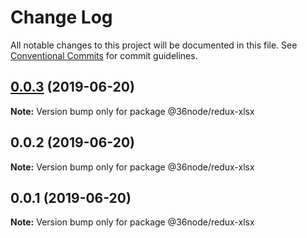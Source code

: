 # Change Log

All notable changes to this project will be documented in this file.
See [Conventional Commits](https://conventionalcommits.org) for commit guidelines.

## [0.0.3](https://github.com/36node/sketch/compare/@36node/redux-xlsx@0.0.2...@36node/redux-xlsx@0.0.3) (2019-06-20)

**Note:** Version bump only for package @36node/redux-xlsx





## 0.0.2 (2019-06-20)

**Note:** Version bump only for package @36node/redux-xlsx





## 0.0.1 (2019-06-20)

**Note:** Version bump only for package @36node/redux-xlsx
